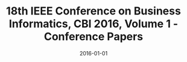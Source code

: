 ---
abstract: ''
authors:
- Elena Kornyshova
- Geert Poels
- Christian Huemer
- Isabelle Wattiau
- Florian Matthes
- Jorge Sanz
date: '2016-01-01'
featured: false
links:
- name: Publik
  url: https://publik.tuwien.ac.at/showentry.php?ID=267106&lang=2
publication: 'IEEE Computer Society, Los Alamitos, 2016, ISBN: 978-1-5090-3231-0;
  310 pages'
publication_types:
- '5'
publishDate: '2016-01-01'
title: 18th IEEE Conference on Business Informatics, CBI 2016, Volume 1 - Conference
  Papers
url_pdf: http://publik.tuwien.ac.at/files/publik_267106.pdf
---
